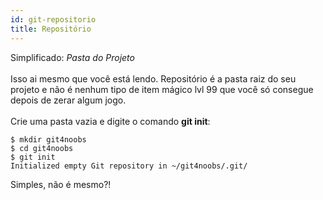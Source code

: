 ```yaml
---
id: git-repositorio
title: Repositório
---
```


Simplificado: _Pasta do Projeto_ <br><br>
Isso ai mesmo que você está lendo. Repositório é a pasta raiz do seu projeto e não é nenhum tipo de item mágico lvl 99 que você só consegue depois de zerar algum jogo.<br><br>
Crie uma pasta vazia e digite o comando **git init**:

```
$ mkdir git4noobs
$ cd git4noobs
$ git init
Initialized empty Git repository in ~/git4noobs/.git/
```

Simples, não é mesmo?!
